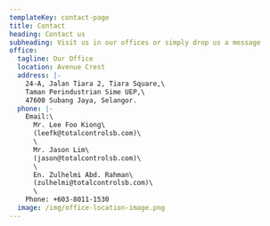 ```yaml
---
templateKey: contact-page
title: Contact
heading: Contact us
subheading: Visit us in our offices or simply drop us a message
office:
  tagline: Our Office
  location: Avenue Crest
  address: |-
    24-A, Jalan Tiara 2, Tiara Square,\
    Taman Perindustrian Sime UEP,\
    47600 Subang Jaya, Selangor.
  phone: |-
    Email:\
      Mr. Lee Foo Kiong\
      (leefk@totalcontrolsb.com)\
      \
      Mr. Jason Lim\
      (jason@totalcontrolsb.com)\
      \
      En. Zulhelmi Abd. Rahman\
      (zulhelmi@totalcontrolsb.com)\
      \
    Phone: +603-8011-1530
  image: /img/office-location-image.png
---
```

